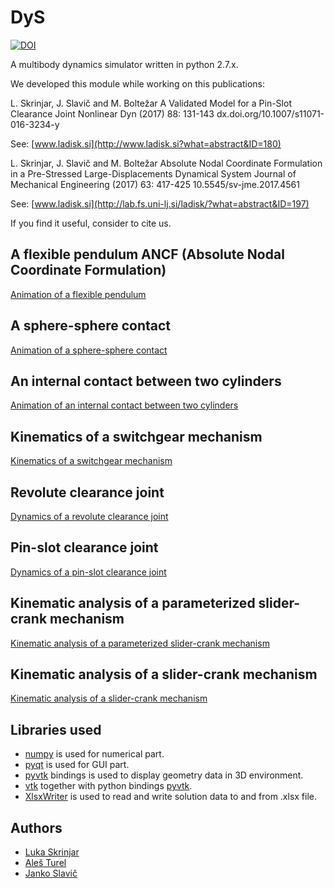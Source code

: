 # DyS
[![DOI](https://zenodo.org/badge/41781249.svg)](https://zenodo.org/badge/latestdoi/41781249)

A multibody dynamics simulator written in python 2.7.x.

We developed this module while working on this publications:

L. Skrinjar, J. Slavič and M. Boltežar
A Validated Model for a Pin-Slot Clearance Joint
Nonlinear Dyn (2017) 88: 131-143 dx.doi.org/10.1007/s11071-016-3234-y

See: [www.ladisk.si](http://www.ladisk.si?what=abstract&ID=180)

L. Skrinjar, J. Slavič and M. Boltežar
Absolute Nodal Coordinate Formulation in a Pre-Stressed Large-Displacements Dynamical System
Journal of Mechanical Engineering (2017) 63: 417-425 10.5545/sv-jme.2017.4561

See: [www.ladisk.si](http://lab.fs.uni-lj.si/ladisk/?what=abstract&ID=197)

If you find it useful, consider to cite us.

A flexible pendulum ANCF (Absolute Nodal Coordinate Formulation)
-----------------------
[Animation of a flexible pendulum](https://youtu.be/rxF4enD211U)    


A sphere-sphere contact
-----------------------
[Animation of a sphere-sphere contact](https://youtu.be/AbfBHoHNrQs)


An internal contact between two cylinders
-----------------------
[Animation of an internal contact between two cylinders](https://youtu.be/AryAaL_-Wtw)    


Kinematics of a switchgear mechanism
-----------------------
[Kinematics of a switchgear mechanism](https://youtu.be/-61Tt7VFoeI) 


Revolute clearance joint
-----------------------
[Dynamics of a revolute clearance joint](https://youtu.be/m8xA8jZL5jg)


Pin-slot clearance joint
-----------------------
[Dynamics of a pin-slot clearance joint](https://youtu.be/A29_t1LrA_8)


Kinematic analysis of a parameterized slider-crank mechanism
-----------------------
[Kinematic analysis of a parameterized slider-crank mechanism](https://youtu.be/o5CIaI6hqw4)


Kinematic analysis of a slider-crank mechanism
-----------------------
[Kinematic analysis of a slider-crank mechanism](https://youtu.be/QZYYzvIH95s)


Libraries used
----------------
* [numpy](http://www.numpy.org/) is used for numerical part.
* [pyqt](http://www.riverbankcomputing.co.uk/software/pyqt/intro) is used for GUI part.
* [pyvtk](https://pypi.python.org/pypi/vtk) bindings is used to display geometry data in 3D environment.
* [vtk](https://www.vtk.org/) together with python bindings [pyvtk](https://pypi.python.org/pypi/vtk).
* [XlsxWriter](https://pypi.python.org/pypi/XlsxWriter#downloads) is used to read and write solution data to and from .xlsx file.

## Authors

- [Luka Skrinjar](http://ladisk.si/?what=incfl&flnm=skrinjar.php)
- [Aleš Turel](http://ladisk.si/?what=incfl&flnm=turel.php)
- [Janko Slavič](http://ladisk.si/?what=incfl&flnm=slavic.php)
